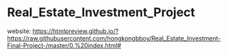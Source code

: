 # Real_Estate_Investment_Project
website: https://htmlpreview.github.io/?https://raw.githubusercontent.com/hongkongbboy/Real_Estate_Investment-Final-Project-/master/0.%20index.html#
